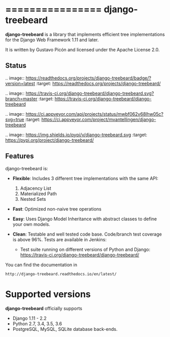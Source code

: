 ================
django-treebeard
================

**django-treebeard** is a library that implements efficient tree implementations
for the Django Web Framework 1.11 and later.

It is written by Gustavo Picón and licensed under the Apache License 2.0.

Status
------

.. image:: https://readthedocs.org/projects/django-treebeard/badge/?version=latest
    :target: https://readthedocs.org/projects/django-treebeard/

.. image:: https://travis-ci.org/django-treebeard/django-treebeard.svg?branch=master
    :target: https://travis-ci.org/django-treebeard/django-treebeard

.. image:: https://ci.appveyor.com/api/projects/status/mwbf062v68lhw05c?svg=true
    :target: https://ci.appveyor.com/project/mvantellingen/django-treebeard

.. image:: https://img.shields.io/pypi/v/django-treebeard.svg
    :target: https://pypi.org/project/django-treebeard/

Features
--------
django-treebeard is:

- **Flexible**: Includes 3 different tree implementations with the same API:

  1. Adjacency List
  2. Materialized Path
  3. Nested Sets

- **Fast**: Optimized non-naive tree operations
- **Easy**: Uses Django Model Inheritance with abstract classes to define your own
  models.
- **Clean**: Testable and well tested code base. Code/branch test coverage is above
  96%. Tests are available in Jenkins:

  - Test suite running on different versions of Python and Django:
    https://travis-ci.org/django-treebeard/django-treebeard/

You can find the documentation in

    http://django-treebeard.readthedocs.io/en/latest/

Supported versions
==================

**django-treebeard** officially supports

* Django 1.11 - 2.2
* Python 2.7, 3.4, 3.5, 3.6
* PostgreSQL, MySQL, SQLite database back-ends.
